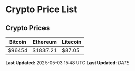 # Crypto Price List

## Crypto Prices
| Bitcoin | Ethereum | Litecoin |
| ------- | -------- | -------- |
| $96454 | $1837.21 | $87.05 |
**Last Updated:** 2025-05-03 15:48 UTC
**Last Updated:** $DATE$
